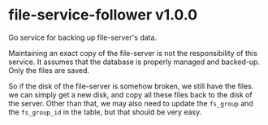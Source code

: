 # file-service-follower v1.0.0
 
Go service for backing up file-server's data. 

Maintaining an exact copy of the file-server is not the responsibility of this service. It assumes that the database is properly managed and backed-up. Only the files are saved.

So if the disk of the file-server is somehow broken, we still have the files. we can simply get a new disk, and copy all these files back to the disk of the server. Other than that, we may also need to update the `fs_group` and the `fs_group_id` in the table, but that should be very easy.

